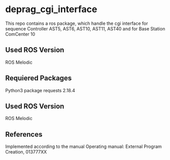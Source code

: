 # deprag_cgi_interface
This repo contains a ros package, which handle the cgi interface for sequence Controller AST5, AST6, AST10, AST11, AST40 and for Base Station ComCenter 10


##  Used ROS Version
ROS Melodic 

## Requiered Packages
Python3 package requests 2.18.4


## Used ROS Version
ROS Melodic 

## References
Implemented according to the manual Operating manual: External Program Creation, 013777XX

